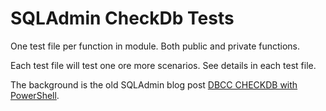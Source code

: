 # SQLAdmin CheckDb Tests

One test file per function in module. Both public and private functions.

Each test file will test one ore more scenarios. See details in each test file.

The background is the old SQLAdmin blog post [DBCC CHECKDB with PowerShell](https://sqladm.blogspot.com/2014/10/dbcc-checkdb-with-powershell.html).
